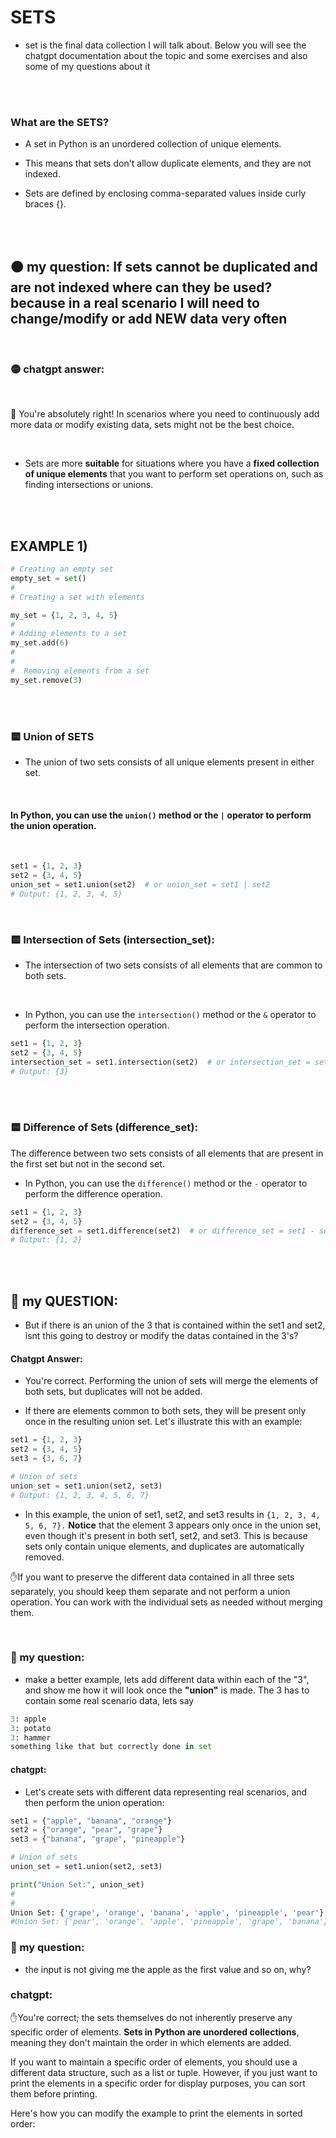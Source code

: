 # SETS

- set is the final data collection I will talk about. Below you will see the chatgpt documentation about the topic and some exercises and also some of my questions about ít

<br>
<br>

### What are the SETS?

- A set in Python is an unordered collection of unique elements.

- This means that sets don't allow duplicate elements, and they are not indexed.

- Sets are defined by enclosing comma-separated values inside curly braces {}.

<br>
<br>

## 🟠 my question: If sets cannot be duplicated and are not indexed where can they be used? because in a real scenario I will need to change/modify or add NEW data very often

<br>

### 🟡 chatgpt answer:

<br>

🔴 You're absolutely right! In scenarios where you need to continuously add more data or modify existing data, sets might not be the best choice.

<br>

- Sets are more **suitable** for situations where you have a **fixed collection of unique elements** that you want to perform set operations on, such as finding intersections or unions.

<br>

<br>

## EXAMPLE 1)

```python
# Creating an empty set
empty_set = set()
#
# Creating a set with elements

my_set = {1, 2, 3, 4, 5}
#
# Adding elements to a set
my_set.add(6)
#
#
#  Removing elements from a set
my_set.remove(3)
```

<br>
<br>

### 🟨 Union of SETS

- The union of two sets consists of all unique elements present in either set.

<br>

#### In Python, you can use the `union()` method or the `|` operator to perform the union operation.

<br>

```python
set1 = {1, 2, 3}
set2 = {3, 4, 5}
union_set = set1.union(set2)  # or union_set = set1 | set2
# Output: {1, 2, 3, 4, 5}

```

<br>

### 🟨 Intersection of Sets (intersection_set):

- The intersection of two sets consists of all elements that are common to both sets.

<br>

- In Python, you can use the `intersection()` method or the `&` operator to perform the intersection operation.

```python
set1 = {1, 2, 3}
set2 = {3, 4, 5}
intersection_set = set1.intersection(set2)  # or intersection_set = set1 & set2
# Output: {3}

```

<br>
<br>

### 🟨 Difference of Sets (difference_set):

The difference between two sets consists of all elements that are present in the first set but not in the second set.

- In Python, you can use the `difference()` method or the `-` operator to perform the difference operation.

```python
set1 = {1, 2, 3}
set2 = {3, 4, 5}
difference_set = set1.difference(set2)  # or difference_set = set1 - set2
# Output: {1, 2}

```

<br>
<br>

## 👾 my QUESTION:

- But if there is an union of the 3 that is contained within the set1 and set2, isnt this going to destroy or modify the datas contained in the 3's?

#### Chatgpt Answer:

- You're correct. Performing the union of sets will merge the elements of both sets, but duplicates will not be added.

- If there are elements common to both sets, they will be present only once in the resulting union set. Let's illustrate this with an example:

```python
set1 = {1, 2, 3}
set2 = {3, 4, 5}
set3 = {3, 6, 7}

# Union of sets
union_set = set1.union(set2, set3)
# Output: {1, 2, 3, 4, 5, 6, 7}
```

- In this example, the union of set1, set2, and set3 results in `{1, 2, 3, 4, 5, 6, 7}.` **Notice** that the element 3 appears only once in the union set, even though it's present in both set1, set2, and set3. This is because sets only contain unique elements, and duplicates are automatically removed.

✋If you want to preserve the different data contained in all three sets separately, you should keep them separate and not perform a union operation. You can work with the individual sets as needed without merging them.

<br>

### 👾 my question:

- make a better example, lets add different data within each of the "3", and show me how it will look once the **"union"** is made. The 3 has to contain some real scenario data, lets say

```python
3: apple
3: potato
3: hammer
something like that but correctly done in set
```

#### chatgpt:

- Let's create sets with different data representing real scenarios, and then perform the union operation:

```python
set1 = {"apple", "banana", "orange"}
set2 = {"orange", "pear", "grape"}
set3 = {"banana", "grape", "pineapple"}

# Union of sets
union_set = set1.union(set2, set3)

print("Union Set:", union_set)
#
#
Union Set: {'grape', 'orange', 'banana', 'apple', 'pineapple', 'pear'}
#Union Set: {'pear', 'orange', 'apple', 'pineapple', 'grape', 'banana'}
```

### 👾 my question:

- the input is not giving me the apple as the first value and so on, why?

### chatgpt:

✋You're correct; the sets themselves do not inherently preserve any specific order of elements. **Sets in Python are unordered collections**, meaning they don't maintain the order in which elements are added.

If you want to maintain a specific order of elements, you should use a different data structure, such as a list or tuple. However, if you just want to print the elements in a specific order for display purposes, you can sort them before printing.

Here's how you can modify the example to print the elements in sorted order:
